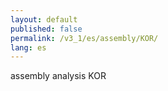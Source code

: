 ```yaml
---
layout: default
published: false
permalink: /v3_1/es/assembly/KOR/
lang: es
---
```


assembly analysis KOR
